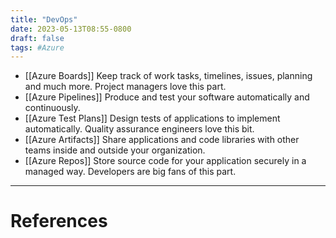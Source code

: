 ```yaml
---
title: "DevOps"
date: 2023-05-13T08:55-0800
draft: false
tags: #Azure
---
```


- [[Azure Boards]] Keep track of work tasks, timelines, issues, planning and much more. Project managers love this part.
- [[Azure Pipelines]] Produce and test your software automatically and continuously.
- [[Azure Test Plans]] Design tests of applications to implement automatically. Quality assurance engineers love this bit.
- [[Azure Artifacts]] Share applications and code libraries with other teams inside and outside your organization.
- [[Azure Repos]] Store source code for your application securely in a managed way. Developers are big fans of this part.


---
# References
